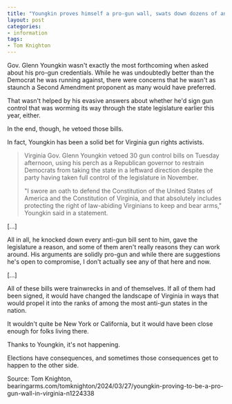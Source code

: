 ```yaml
---
title: "Youngkin proves himself a pro-gun wall, swats down dozens of anti-2A bills"
layout: post
categories:
- information
tags:
- Tom Knighton
---
```


Gov. Glenn Youngkin wasn't exactly the most forthcoming when asked about his pro-gun credentials. While he was undoubtedly better than the Democrat he was running against, there were concerns that he wasn't as staunch a Second Amendment proponent as many would have preferred.

That wasn't helped by his evasive answers about whether he'd sign gun control that was worming its way through the state legislature earlier this year, either.

In the end, though, he vetoed those bills.

In fact, Youngkin has been a solid bet for Virginia gun rights activists.

> Virginia Gov. Glenn Youngkin vetoed 30 gun control bills on Tuesday afternoon, using his perch as a Republican governor to restrain Democrats from taking the state in a leftward direction despite the party having taken full control of the legislature in November.
>
> "I swore an oath to defend the Constitution of the United States of America and the Constitution of Virginia, and that absolutely includes protecting the right of law-abiding Virginians to keep and bear arms," Youngkin said in a statement.

[...]

All in all, he knocked down every anti-gun bill sent to him, gave the legislature a reason, and some of them aren't really reasons they can work around. His arguments are solidly pro-gun and while there are suggestions he's open to compromise, I don't actually see any of that here and now.

[...]

All of these bills were trainwrecks in and of themselves. If all of them had been signed, it would have changed the landscape of Virginia in ways that would propel it into the ranks of among the most anti-gun states in the nation.

It wouldn't quite be New York or California, but it would have been close enough for folks living there.

Thanks to Youngkin, it's not happening.

Elections have consequences, and sometimes those consequences get to happen to the other side.

Source: Tom Knighton, bearingarms.com/tomknighton/2024/03/27/youngkin-proving-to-be-a-pro-gun-wall-in-virginia-n1224338
